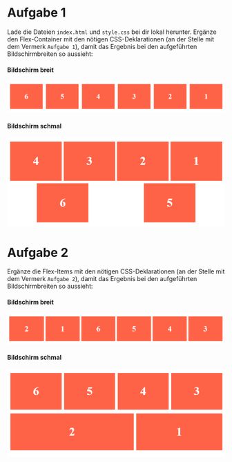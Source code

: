 # Aufgabe 1
Lade die Dateien `index.html` und `style.css` bei dir lokal herunter. Ergänze den Flex-Container mit den nötigen CSS-Deklarationen (an der Stelle mit dem Vermerk `Aufgabe 1`), damit das Ergebnis bei den aufgeführten Bildschirmbreiten so aussieht:

#### Bildschirm breit
![Order](src/screen-1300.png)

#### Bildschirm schmal
![Order](src/screen-800.png)

# Aufgabe 2
Ergänze die Flex-Items mit den nötigen CSS-Deklarationen (an der Stelle mit dem Vermerk `Aufgabe 2`), damit das Ergebnis bei den aufgeführten Bildschirmbreiten so aussieht:

#### Bildschirm breit
![Order](src/screen-II-1300.png)

#### Bildschirm schmal
![Order](src/screen-II-800.png)
